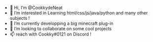 - 👋 Hi, I’m @CookkydeNeat
- 👀 I’m interested in Learning html/css/js/java/python and many other subjects !
- 🌱 I’m currently developping a big minecraft plug-in
- 💞️ I’m looking to collaborate on some cool projects
- 📫 reach with Cookky#0121 on Discord !

<!---
CookkydeNeat/CookkydeNeat is a ✨ special ✨ repository because its `README.md` (this file) appears on your GitHub profile.
You can click the Preview link to take a look at your changes.
--->

